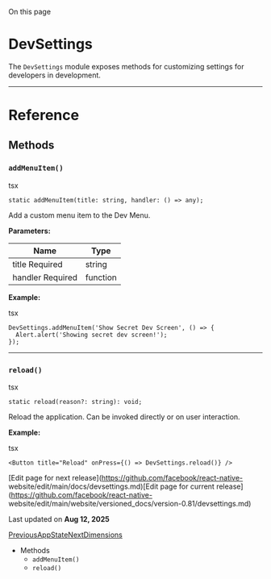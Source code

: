 On this page

# DevSettings

The `DevSettings` module exposes methods for customizing settings for
developers in development.

* * *

# Reference

## Methods​

### `addMenuItem()`​

tsx

    
    
    static addMenuItem(title: string, handler: () => any);  
    

Add a custom menu item to the Dev Menu.

**Parameters:**

Name| Type  
---|---  
title Required| string  
handler Required| function  
  
**Example:**

tsx

    
    
    DevSettings.addMenuItem('Show Secret Dev Screen', () => {  
      Alert.alert('Showing secret dev screen!');  
    });  
    

* * *

### `reload()`​

tsx

    
    
    static reload(reason?: string): void;  
    

Reload the application. Can be invoked directly or on user interaction.

**Example:**

tsx

    
    
    <Button title="Reload" onPress={() => DevSettings.reload()} />  
    

[Edit page for next release](https://github.com/facebook/react-native-
website/edit/main/docs/devsettings.md)[Edit page for current
release](https://github.com/facebook/react-native-
website/edit/main/website/versioned_docs/version-0.81/devsettings.md)

Last updated on **Aug 12, 2025**

[ PreviousAppState](/docs/appstate)[NextDimensions](/docs/dimensions)

  * Methods
    * `addMenuItem()`
    * `reload()`

